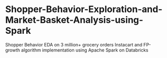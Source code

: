 # Shopper-Behavior-Exploration-and-Market-Basket-Analysis-using-Spark
 Shopper Behavior EDA on 3 million+ grocery orders Instacart and FP-growth algorithm implementation using Apache Spark on Databricks

